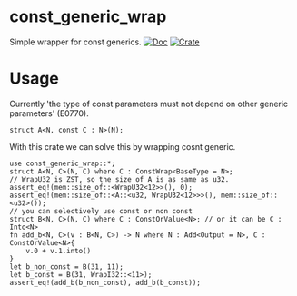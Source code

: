 # const_generic_wrap

Simple wrapper for const generics.
[![Doc](https://docs.rs/const-generic-wrap/badge.svg)](https://docs.rs/const-generic-wrap)
[![Crate](https://img.shields.io/crates/v/const-generic-wrap.svg)](https://crates.io/crates/const-generic-wrap)

# Usage
Currently 'the type of const parameters must not depend on other generic parameters' (E0770).
```compile_fail
struct A<N, const C : N>(N);
```
With this crate we can solve this by wrapping cosnt generic.
```
use const_generic_wrap::*;
struct A<N, C>(N, C) where C : ConstWrap<BaseType = N>;
// WrapU32 is ZST, so the size of A is as same as u32.
assert_eq!(mem::size_of::<WrapU32<12>>(), 0);
assert_eq!(mem::size_of::<A::<u32, WrapU32<12>>>(), mem::size_of::<u32>());
// you can selectively use const or non const
struct B<N, C>(N, C) where C : ConstOrValue<N>; // or it can be C : Into<N>
fn add_b<N, C>(v : B<N, C>) -> N where N : Add<Output = N>, C : ConstOrValue<N>{
    v.0 + v.1.into()
}
let b_non_const = B(31, 11);
let b_const = B(31, WrapI32::<11>);
assert_eq!(add_b(b_non_const), add_b(b_const));
```